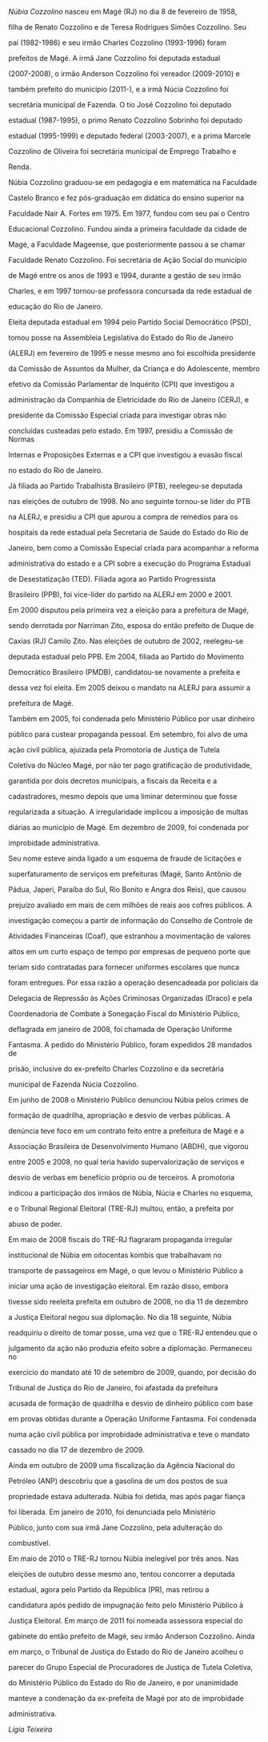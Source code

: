 

*Núbia Cozzolino* nasceu em Magé (RJ) no dia 8 de fevereiro de 1958,

filha de Renato Cozzolino e de Teresa Rodrigues Simões Cozzolino. Seu

pai (1982-1986) e seu irmão Charles Cozzolino (1993-1996) foram

prefeitos de Magé. A irmã Jane Cozzolino foi deputada estadual

(2007-2008), o irmão Anderson Cozzolino foi vereador (2009-2010) e

também prefeito do município (2011-), e a irmã Núcia Cozzolino foi

secretária municipal de Fazenda. O tio José Cozzolino foi deputado

estadual (1987-1995), o primo Renato Cozzolino Sobrinho foi deputado

estadual (1995-1999) e deputado federal (2003-2007), e a prima Marcele

Cozzolino de Oliveira foi secretária municipal de Emprego Trabalho e

Renda.



Núbia Cozzolino graduou-se em pedagogia e em matemática na Faculdade

Castelo Branco e fez pós-graduação em didática do ensino superior na

Faculdade Nair A. Fortes em 1975. Em 1977, fundou com seu pai o Centro

Educacional Cozzolino. Fundou ainda a primeira faculdade da cidade de

Magé, a Faculdade Mageense, que posteriormente passou a se chamar

Faculdade Renato Cozzolino. Foi secretária de Ação Social do município

de Magé entre os anos de 1993 e 1994, durante a gestão de seu irmão

Charles, e em 1997 tornou-se professora concursada da rede estadual de

educação do Rio de Janeiro.



Eleita deputada estadual em 1994 pelo Partido Social Democrático (PSD),

tomou posse na Assembleia Legislativa do Estado do Rio de Janeiro

(ALERJ) em fevereiro de 1995 e nesse mesmo ano foi escolhida presidente

da Comissão de Assuntos da Mulher, da Criança e do Adolescente, membro

efetivo da Comissão Parlamentar de Inquérito (CPI) que investigou a

administração da Companhia de Eletricidade do Rio de Janeiro (CERJ), e

presidente da Comissão Especial criada para investigar obras não

concluídas custeadas pelo estado. Em 1997, presidiu a Comissão de Normas

Internas e Proposições Externas e a CPI que investigou a evasão fiscal

no estado do Rio de Janeiro.



Já filiada ao Partido Trabalhista Brasileiro (PTB), reelegeu-se deputada

nas eleições de outubro de 1998. No ano seguinte tornou-se líder do PTB

na ALERJ, e presidiu a CPI que apurou a compra de remédios para os

hospitais da rede estadual pela Secretaria de Saúde do Estado do Rio de

Janeiro, bem como a Comissão Especial criada para acompanhar a reforma

administrativa do estado e a CPI sobre a execução do Programa Estadual

de Desestatização (TED). Filiada agora ao Partido Progressista

Brasileiro (PPB), foi vice-líder do partido na ALERJ em 2000 e 2001.



Em 2000 disputou pela primeira vez a eleição para a prefeitura de Magé,

sendo derrotada por Narriman Zito, esposa do então prefeito de Duque de

Caxias (RJ) Camilo Zito. Nas eleições de outubro de 2002, reelegeu-se

deputada estadual pelo PPB. Em 2004, filiada ao Partido do Movimento

Democrático Brasileiro (PMDB), candidatou-se novamente a prefeita e

dessa vez foi eleita. Em 2005 deixou o mandato na ALERJ para assumir a

prefeitura de Magé.



Também em 2005, foi condenada pelo Ministério Público por usar dinheiro

público para custear propaganda pessoal. Em setembro, foi alvo de uma

ação civil pública, ajuizada pela Promotoria de Justiça de Tutela

Coletiva do Núcleo Magé, por não ter pago gratificação de produtividade,

garantida por dois decretos municipais, a fiscais da Receita e a

cadastradores, mesmo depois que uma liminar determinou que fosse

regularizada a situação. A irregularidade implicou a imposição de multas

diárias ao município de Magé. Em dezembro de 2009, foi condenada por

improbidade administrativa.



Seu nome esteve ainda ligado a um esquema de fraude de licitações e

superfaturamento de serviços em prefeituras (Magé, Santo Antônio de

Pádua, Japeri, Paraíba do Sul, Rio Bonito e Angra dos Reis), que causou

prejuízo avaliado em mais de cem milhões de reais aos cofres públicos. A

investigação começou a partir de informação do Conselho de Controle de

Atividades Financeiras (Coaf), que estranhou a movimentação de valores

altos em um curto espaço de tempo por empresas de pequeno porte que

teriam sido contratadas para fornecer uniformes escolares que nunca

foram entregues. Por essa razão a operação desencadeada por policiais da

Delegacia de Repressão às Ações Criminosas Organizadas (Draco) e pela

Coordenadoria de Combate à Sonegação Fiscal do Ministério Público,

deflagrada em janeiro de 2008, foi chamada de Operação Uniforme

Fantasma. A pedido do Ministério Público, foram expedidos 28 mandados de

prisão, inclusive do ex-prefeito Charles Cozzolino e da secretária

municipal de Fazenda Núcia Cozzolino.



Em junho de 2008 o Ministério Público denunciou Núbia pelos crimes de

formação de quadrilha, apropriação e desvio de verbas públicas. A

denúncia teve foco em um contrato feito entre a prefeitura de Magé e a

Associação Brasileira de Desenvolvimento Humano (ABDH), que vigorou

entre 2005 e 2008, no qual teria havido supervalorização de serviços e

desvio de verbas em benefício próprio ou de terceiros. A promotoria

indicou a participação dos irmãos de Núbia, Núcia e Charles no esquema,

e o Tribunal Regional Eleitoral (TRE-RJ) multou, então, a prefeita por

abuso de poder.



Em maio de 2008 fiscais do TRE-RJ flagraram propaganda irregular

institucional de Núbia em oitocentas kombis que trabalhavam no

transporte de passageiros em Magé, o que levou o Ministério Público a

iniciar uma ação de investigação eleitoral. Em razão disso, embora

tivesse sido reeleita prefeita em outubro de 2008, no dia 11 de dezembro

a Justiça Eleitoral negou sua diplomação. No dia 18 seguinte, Núbia

readquiriu o direito de tomar posse, uma vez que o TRE-RJ entendeu que o

julgamento da ação não produzia efeito sobre a diplomação. Permaneceu no

exercício do mandato até 10 de setembro de 2009, quando, por decisão do

Tribunal de Justiça do Rio de Janeiro, foi afastada da prefeitura

acusada de formação de quadrilha e desvio de dinheiro público com base

em provas obtidas durante a Operação Uniforme Fantasma. Foi condenada

numa ação civil pública por improbidade administrativa e teve o mandato

cassado no dia 17 de dezembro de 2009.



Ainda em outubro de 2009 uma fiscalização da Agência Nacional do

Petróleo (ANP) descobriu que a gasolina de um dos postos de sua

propriedade estava adulterada. Núbia foi detida, mas após pagar fiança

foi liberada. Em janeiro de 2010, foi denunciada pelo Ministério

Público, junto com sua irmã Jane Cozzolino, pela adulteração do

combustível.



Em maio de 2010 o TRE-RJ tornou Núbia inelegível por três anos. Nas

eleições de outubro desse mesmo ano, tentou concorrer a deputada

estadual, agora pelo Partido da República (PR), mas retirou a

candidatura após pedido de impugnação feito pelo Ministério Público à

Justiça Eleitoral. Em março de 2011 foi nomeada assessora especial do

gabinete do então prefeito de Magé, seu irmão Anderson Cozzolino. Ainda

em março, o Tribunal de Justiça do Estado do Rio de Janeiro acolheu o

parecer do Grupo Especial de Procuradores de Justiça de Tutela Coletiva,

do Ministério Público do Estado do Rio de Janeiro, e por unanimidade

manteve a condenação da ex-prefeita de Magé por ato de improbidade

administrativa.



*Lígia Teixeira*



